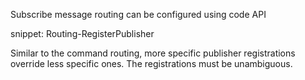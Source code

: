 Subscribe message routing can be configured using code API

snippet: Routing-RegisterPublisher

Similar to the command routing, more specific publisher registrations override less specific ones. The registrations must be unambiguous.